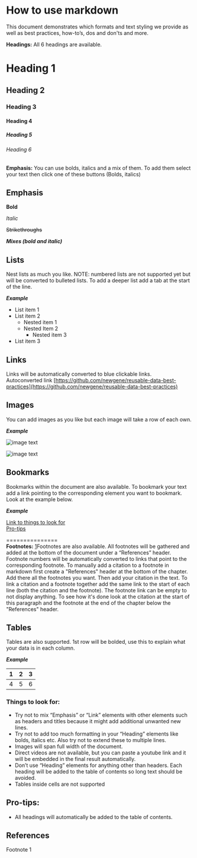 
How to use markdown
=============
This document demonstrates which formats and text styling we provide as well as best practices, how-to’s, dos and don'ts and more.
  
  
**Headings:** All 6 headings are available.
  
  
# Heading 1

  
## Heading 2

  
### Heading 3

  
#### Heading 4

  
##### Heading 5

  
###### Heading 6

  
  
**Emphasis:** You can use bolds, italics and a mix of them. To add them select your text then click one of these buttons (Bolds, italics)
  
  
## Emphasis

  
**Bold**
  
*Italic*

~~Strikethroughs~~ 

***Mixes (bold and italic)***  
  
  
## Lists
Nest lists as much you like. NOTE: numbered lists are not supported yet but will be converted to bulleted lists. To add a deeper list add a tab at the start of the line.

***Example***
  
- List item 1
- List item 2
  - Nested item 1
  - Nested Item 2
    - Nested item 3
- List item 3
  
  
## Links
Links will be automatically converted to blue clickable links.  
Autoconverted link [https://github.com/newgene/reusable-data-best-practices](https://github.com/newgene/reusable-data-best-practices)  
  
  
## Images
You can add images as you like but each image will take a row of each own.

***Example***
  
![image text](../_static/dhFPtgZkNPu1CyeC_CkPCHbfWrKblUt0mWqaeHzkO2DSc1oUwxRffwz2HJEleNcxbrO2lSSAPA6AJHHjKlcRksYQ3ap4jPfp6wN1elE-NbS2mMgIFo6eNRORILy6rmAc1-ybjD2gB1qYD3ra8g.jpg)   
  
![image text](../_static/raN-MMDEcVjGod-OO2_KODj9P-I_7_nr9Qwrzbjmch6i3qpRgEsReBk3GtRGJs8UDiaTbodZynnXnERPYgv0d1aQ6JefHGk5OZ8zv1_Z1DqGs14M8bJ3-gP54Ejy5mE-luU1RQClyLOlYsYmwQ.jpg)   
  
  
  
  
## Bookmarks
Bookmarks within the document are also available. To bookmark your text add a link pointing to the corresponding element you want to bookmark. Look at the example below.

***Example***
  
[Link to things to look for](#link-to-things-to-look-for)  
[Pro-tips](#pro-tips)  
  
===============  
**Footnotes:** [1](#kix.yqiegj2x8ffu)Footnotes are also available. All footnotes will be gathered and added at the bottom of the document under a “References” header. Footnote numbers will be automatically converted to links that point to the corresponding footnote.
To manually add a citation to a footnote in markdown first create a "References" header at the bottom of the chapter. Add there all the footnotes you want. Then add your citation in the text. To link a citation and a footnote together add the same link to the start of each line (both the citation and the footnote).
The footnote link can be empty to not display anything. To see how it's done look at the citation at the start of this paragraph and the footnote at the end of the chapter below the "References" header.
  
  
## Tables

Tables are also supported. 1st row will be bolded, use this to explain what your data is in each column.

***Example***

|1 |2 |3 |
| :---: | :---: | :---: |
|4 |5 |6 |
  
[](h.gyomvl99x239)
### Things to look for:
  
- Try not to mix “Emphasis” or “Link” elements with other elements such as headers and titles because it might add additional unwanted new lines.
- Try not to add too much formatting in your “Heading” elements like bolds, italics etc. Also try not to extend these to multiple lines.
- Images will span full width of the document.
- Direct videos are not available, but you can paste a youtube link and it will be embedded in the final result automatically.
- Don’t use “Heading” elements for anything other than headers. Each heading will be added to the table of contents so long text should be avoided.
- Tables inside cells are not supported
  
[](h.2g9x401awxf6)
## Pro-tips:

  
- All headings will automatically be added to the table of contents.

## References
[](#kix.yqiegj2x8ffu) Footnote 1
  

